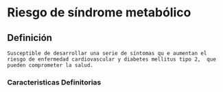 # Riesgo de síndrome metabólico
## Definición
	Susceptible de desarrollar una serie de síntomas qu e aumentan el riesgo de enfermedad cardiovascular y diabetes mellitus tipo 2,  que pueden comprometer la salud.

### Caracteristicas Definitorias


